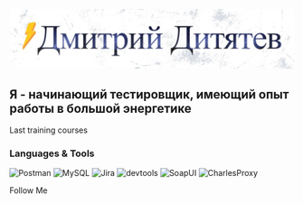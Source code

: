 ![Header](https://github.com/Test-Dmitry/Test-Dmitry/blob/main/assets/-07-04-2025.jpg)

## Я - начинающий тестировщик, имеющий опыт работы в большой энергетике 

Last training courses

### Languages & Tools
![Postman](https://shields.fly.dev/badge/-Postman-CCFF66?style=for-the-badge&logo=postman)
![MySQL](https://shields.fly.dev/badge/-MYSQL-66FFFF?style=for-the-badge&logo=mysql)
![Jira](https://shields.fly.dev/badge/-Jira-003399?style=for-the-badge&logo=jira)
![devtools](https://shields.fly.dev/badge/-Devtools-123412?style=for-the-badge&)
![SoapUI](https://shields.fly.dev/badge/-SOAPUI-FFFF66?style=for-the-badge&logo=soapui)
![CharlesProxy](https://shields.fly.dev/badge/-CharlesProxy-CCFF66?style=for-the-badge&logo=charlesProxy)

Follow Me